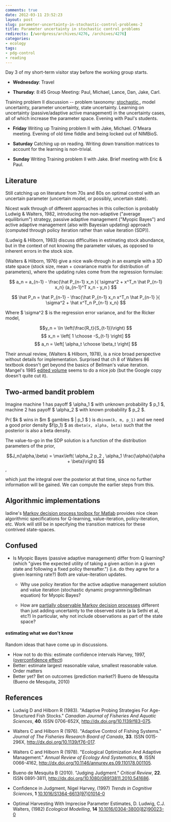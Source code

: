 ```yaml
---
comments: true
date: 2012-03-11 23:52:23
layout: post
slug: parameter-uncertainty-in-stochastic-control-problems-2
title: Parameter uncertainty in stochastic control problems
redirects: [/wordpress/archives/4276, /archives/4276]
categories:
- ecology
tags:
- pdg-control
- reading
---
```


Day 3 of my short-term visitor stay before the working group starts.





  * **Wednesday**: Travel


  * **Thursday**: 8:45 Group Meeting: Paul, Michael, Lance, Dan, Jake, Carl.  

Training problem II discussion -- problem taxonomy: [stochastic ](www.carlboettiger.info/archives/3248), model uncertainty, parameter uncertainty, state uncertainty.  Learning on uncertainty (passive/adaptive active management) in the uncertainty cases, all of which increase the parameter space.  Evening with Paul's students.  


  * **Friday** Writing up Training problem II with Jake, Michael.  O'Meara meeting.  Evening of old time fiddle and being locked out of NIMBioS.  


  * **Saturday** Catching up on reading. Writing down transition matrices to account for the learning is non-trivial.


  * **Sunday** Writing Training problem II with Jake.  Brief meeting with Eric & Paul.  





## Literature



Still catching up on literature from 70s and 80s on optimal control with an uncertain parameter (uncertain model, or possibly, uncertain state).

﻿Nicest walk through of different approaches in this collection is probably Ludwig & Walters, 1982, introducing the non-adaptive ("average equilibrium") strategy, passive adaptive management ("Myopic Bayes") and active adaptive management (also with Bayesian updating) approach (computed through policy iteration rather than value iteration (SDP)).

(Ludwig & Hilborn, 1983) discuss difficulties in estimating stock abundance, but in the context of not knowing the parameter values, as opposed to inherent errors in the stock size.

(Walters & Hilborn, 1976) give a nice walk-through in an example with a 3D state space (stock size, mean + covariance matrix for distribution of parameters), where the updating rules come from the regression formulae:

$$ a_n = a_{n-1} - \frac{\hat P_{n-1} x_n }{ \sigma^2 + x^T_n \hat P_{n-1} x_n} (a_{n-1}^T x_n - y_n ) $$

$$ \hat P_n = \hat P_{n-1} - \frac{\hat P_{n-1} x_n x^T_n \hat P_{n-1} }{ \sigma^2 + \hat x^T_n P_{n-1} x_n} $$

Where $ \sigma^2 $ is the regression error variance, and for the Ricker model,



$$y_n = \ln \left(\frac{R_t}{S_{t-1}}\right) $$
$$ x_n = \left[ 1 \choose -S_{t-1} \right] $$
$$ a_n = \left[ \alpha_t \choose \beta_t \right] $$



Their annual review, (Walters & Hilborn, 1978), is a nice broad perspective without details for implementation.  Surprised that ch 8 of Walters 86 textbook doesn't get beyond the basics of Bellman's value iteration.  Mangel's 1985 [edited volume](http://www.amazon.com/Decision-uncertain-resource-Mathematics-Engineering/dp/0124687202/ref=ntt_at_ep_dpt_3) seems to do a nice job (but the Google copy doesn't quite cut it).



## Two-armed bandit problem



Imagine machine 1 has payoff $ \alpha_1 $ with unknown probability $ p_1 $, machine 2 has payoff $ \alpha_2 $ with known probability $ p_2 $.



Pr( $k $ wins in $m $ gambles $ | p_1 $ ) is `dbinom(k, m, p_1)`
and we need a good prior density $f(p_1) $ as `dbeta(x, alpha, beta)` 
such that the posterior is also a beta density.



The value-to-go in the SDP solution is a function of the distribution parameters of the prior,

$$J_n(\alpha,\beta) = \max\left( \alpha_2 p_2 , \alpha_1 \frac{\alpha}{\alpha + \beta}\right) $$,



which just the integral over the posterior at that time, since no further information will be gained.
We can compute the earlier steps from this.





## Algorithmic implementations



Iadine's [Markov decision process toolbox for Matlab](http://www.inra.fr/mia/T//MDPtoolbox/index_category.html) provides nice clean algorithmic specifications for Q-learning, value-iteration, policy-iteration, etc.  Work will still be in specifying the transition matrices for these contrived state-spaces.



## Confused







  * Is Myopic Bayes (passive adaptive management) differ from Q learning? (which "gives the expected utility of taking a given action in a given state and following a fixed policy thereafter.") (i.e. do they agree for a given learning rate?)  Both are value-iteration updates.



    * Why use policy iteration for the active adaptive management solution and value iteration (stochastic dynamic programming/Bellman equation) for Myopic Bayes?


    * How are [partially observable Markov decision processes](http://en.wikipedia.org/wiki/Partially_observable_Markov_decision_process) different than just adding uncertainty to the observed state (a la Sethi et al, etc?)  In particular, why not include observations as part of the state space?







#### estimating what we don't know





Random ideas that have come up in discussions.
 * How not to do this: estimate confidence intervals Harvey, 1997, ([overconfidence effect](http://en.wikipedia.org/wiki/Overconfidence_effect))
 * Better: estimate largest reasonable value, smallest reasonable value.  Order matters
 * Better yet? Bet on outcomes (prediction market?)
Bueno de Mesquita (Bueno de Mesquita, 2010)




## References


- Ludwig D and Hilborn R (1983).
"Adaptive Probing Strategies For Age-Structured Fish Stocks."
*Canadian Journal of Fisheries And Aquatic Sciences*, **40**.
ISSN 0706-652X, <a href="http://dx.doi.org/10.1139/f83-075">http://dx.doi.org/10.1139/f83-075</a>.

- Walters C and Hilborn R (1976).
"Adaptive Control of Fishing Systems."
*Journal of The Fisheries Research Board of Canada*, **33**.
ISSN 0015-296X, <a href="http://dx.doi.org/10.1139/f76-017">http://dx.doi.org/10.1139/f76-017</a>.

- Walters C and Hilborn R (1978).
"Ecological Optimization And Adaptive Management."
*Annual Review of Ecology And Systematics*, **9**.
ISSN 0066-4162, <a href="http://dx.doi.org/10.1146/annurev.es.09.110178.001105">http://dx.doi.org/10.1146/annurev.es.09.110178.001105</a>.

- Bueno de Mesquita B (2010).
"Judging Judgment."
*Critical Review*, **22**.
ISSN 0891-3811, <a href="http://dx.doi.org/10.1080/08913811.2010.541686">http://dx.doi.org/10.1080/08913811.2010.541686</a>.



-  Confidence in Judgment, Nigel Harvey,  (1997) *Trends in Cognitive Sciences*, **1**    [10.1016/S1364-6613(97)01014-0](http://dx.doi.org/10.1016/S1364-6613(97)01014-0)
-  Optimal Harvesting With Imprecise Parameter Estimates, D. Ludwig, C.J. Walters,  (1982) *Ecological Modelling*, **14**    [10.1016/0304-3800(82)90023-0](http://dx.doi.org/10.1016/0304-3800(82)90023-0)
